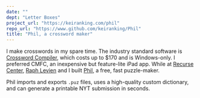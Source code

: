 ```yaml
---
date: ""
dept: "Letter Boxes"
project_url: "https://keiranking.com/phil"
repo_url: "https://www.github.com/keiranking/Phil"
title: "Phil, a crossword maker"
---
```


I make crosswords in my spare time. The industry standard software is [Crossword Compiler], which costs up to $170 and is Windows-only. I preferred CMFC, an inexpensive but feature-lite iPad app. While at [Recurse Center], [Raph Levien] and I built [Phil], a free, fast puzzle-maker.

Phil imports and exports `.puz` files, uses a high-quality custom dictionary, and can generate a printable NYT submission in seconds.

[Crossword Compiler]: http://crosswordcompiler.com/
[Phil]: https://keiranking.com/phil
[Raph Levien]: https://levien.com/
[Recurse Center]: https://recurse.com/
